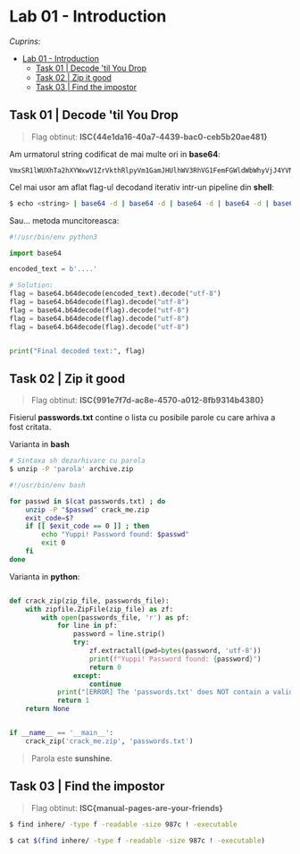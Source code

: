# Lab 01 - Introduction

*Cuprins*:
- [Lab 01 - Introduction](#lab-01---introduction)
  - [Task 01 | Decode 'til You Drop](#task-01--decode-til-you-drop)
  - [Task 02 | Zip it good](#task-02--zip-it-good)
  - [Task 03 | Find the impostor](#task-03--find-the-impostor)

## Task 01 | Decode 'til You Drop


> Flag obtinut: **ISC{44e1da16-40a7-4439-bac0-ceb5b20ae481}**


Am urmatorul string codificat de mai multe ori in **base64**:
```
VmxSR1lWUXhTa2hXYWxwV1ZrVkthRlpyVm1GamJHUlhWV3RhVG1FemFGWldWbWhyVjJ4YVNGUnFRbFZoTVVwVFdsZHpOVlpGTVZoaVJuQlhUVVJGZWxaRldtdFVNa3BIWWtoR1YySlhlRTlaVjNSTFlqRmtjMVZzU2s5U1ZFWmFWRlZSZDFCUlBUMD0=
```


Cel mai usor am aflat flag-ul decodand iterativ intr-un pipeline din **shell**:


```sh
$ echo <string> | base64 -d | base64 -d | base64 -d | base64 -d | base64 -d
```


Sau... metoda muncitoreasca:

```py
#!/usr/bin/env python3

import base64

encoded_text = b'....'

# Solution:
flag = base64.b64decode(encoded_text).decode("utf-8")
flag = base64.b64decode(flag).decode("utf-8")
flag = base64.b64decode(flag).decode("utf-8")
flag = base64.b64decode(flag).decode("utf-8")
flag = base64.b64decode(flag).decode("utf-8")


print("Final decoded text:", flag)
```



## Task 02 | Zip it good

> Flag obtinut: **ISC{991e7f7d-ac8e-4570-a012-8fb9314b4380}**

Fisierul **passwords.txt** contine o lista cu posibile parole cu care arhiva a fost critata.


Varianta in **bash**


```sh
# Sintaxa sh dezarhivare cu parola
$ unzip -P 'parola' archive.zip
```


```sh
#!/usr/bin/env bash

for passwd in $(cat passwords.txt) ; do
    unzip -P "$passwd" crack_me.zip
    exit_code=$?
    if [[ $exit_code == 0 ]] ; then
        echo "Yuppi! Password found: $passwd"
        exit 0
    fi
done
```



Varianta in **python**:

```py

def crack_zip(zip_file, passwords_file):
    with zipfile.ZipFile(zip_file) as zf:
        with open(passwords_file, 'r') as pf:
            for line in pf:
                password = line.strip()
                try:
                    zf.extractall(pwd=bytes(password, 'utf-8'))
                    print(f"Yuppi! Password found: {password}")
                    return 0
                except:
                    continue
            print("[ERROR] The 'passwords.txt' does NOT contain a valid password!", file=sys.stderr)
            return 1 
    return None


if __name__ == '__main__':
    crack_zip('crack_me.zip', 'passwords.txt')
```


> Parola este **sunshine**.


## Task 03 | Find the impostor

> Flag obtinut: **ISC{manual-pages-are-your-friends}**


```sh
$ find inhere/ -type f -readable -size 987c ! -executable

$ cat $(find inhere/ -type f -readable -size 987c ! -executable)
```